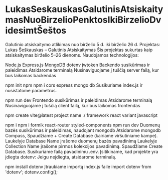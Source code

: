 # LukasSeskauskasGalutinisAtsiskaitymasNuoBirzelioPenktosIkiBirzelioDvidesimtŠeštos
Galutinio atsiskaitymo atlikimas nuo birželio 5 d. iki birželio 26 d.
Projektas: Lukas Šeškauskas – Galutinis Atsiskaitymas
Šis projektas sukurtas kaip atsiskaitymas birželio 5–26 dienoms. Naudojamos technologijos:

Node.js
Express.js
MongoDB
dotenv
jwtoken
Backendo susikūrimas ir paleidimas
Atsidarome terminalą Nusinaviguojame į tuščią server failą, kur bus laikomas backendas

npm init
npm npm i cors express mongo db
Susikuriame index.js ir nusistatome parametrus.

npm run dev
Frontendo susikūrimas ir paleidimas
Atsidarome terminalą Nusinaviguojame į tuščią client failą, kur bus laikomas frontendas

npm create vite@latest
project name ./ framework react variant javascript

npm i
npm i formik react-router styled-components
npm run dev
Duomenų bazės susikūrimas ir paleidimas, naudojant mongodb
Atsidarome mongodb Compass, Spaudžiame + Create Database (kairiame viršutiniame kampe). Laukelyje Database Name įrašome duomenų bazės pavadinimą Laukelyje Collection Name įrašome pirmos kolekcijos pavadinimą. Spaudžiame Create Database. Susikuriame failą pavadinimu .env. Įsitikiname, kad projekte yra įdiegta dotenv: Jeigu neįdiegta, atsidarome terminalą.

npm install dotenv
Įtraukiame importą index.js faile import dotenv from 'dotenv'; dotenv.config();
